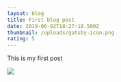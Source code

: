 ```yaml
---
layout: blog
title: First blog post
date: 2019-06-02T18:27:18.500Z
thumbnail: /uploads/gatsby-icon.png
rating: 5
---
```

This is my first post

![](/uploads/poster.jpg)
